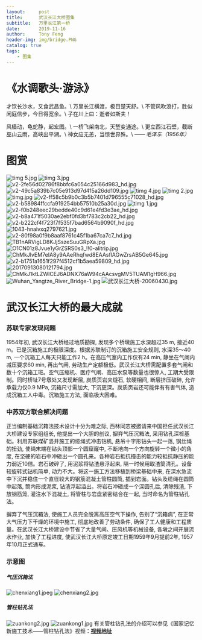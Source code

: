 ```yaml
---
layout:     post
title:      武汉长江大桥图集
subtitle:   万里长江第一桥
date:       2019-11-16
author:     Tony Feng
header-img: img/bridge.PNG
catalog: true
tags:
    - 图集
---
```

# 《水调歌头·游泳》

才饮长沙水，又食武昌鱼。\\
万里长江横渡，极目楚天舒。\\
不管风吹浪打，胜似闲庭信步，今日得宽余。\\
子在川上曰：逝者如斯夫！

风樯动，龟蛇静，起宏图。\\
一桥飞架南北，天堑变通途。\\
更立西江石壁，截断巫山云雨，高峡出平湖。\\
神女应无恙，当惊世界殊。\\
—— *毛泽东（1956年）*

# 图赏
![timg _5_.jpg](https://i.loli.net/2019/11/16/kB8z1I6OMJfvVAT.jpg)
![timg _3_.jpg](https://i.loli.net/2019/11/16/6mNbzZyWhIf5xRg.jpg)
![v2-2fe56d02786f8bbfc6a054c25166d983_hd.jpg](https://i.loli.net/2019/11/16/bFxv2UzMj9W6GoS.jpg)
![v2-49c5a839b7c05e913d97d415a26dd109.jpg](https://i.loli.net/2019/11/16/kLhczP3XxoUZpqI.jpg)
![timg _4_.jpg](https://i.loli.net/2019/11/16/V4jux27XaMRCgKL.jpg)
![timg _2_.jpg](https://i.loli.net/2019/11/16/d3OuiNW9cEk8p5H.jpg)
![timg.jpg](https://i.loli.net/2019/11/16/G8FNWDIHvlViE2M.jpg)
![v2-ff58c5b9b0c3b5b7401d796555c71028_hd.jpg](https://i.loli.net/2019/11/16/wJTiEMND5jmrLb9.jpg)
![v2-b58984ffccfa919254bb57510b25a30d.jpg](https://i.loli.net/2019/11/16/dHUWjFJyzshEBlv.jpg)
![timg _1_.jpg](https://i.loli.net/2019/11/16/JoOSwlrAI6MVgcu.jpg)
![v2-f0b248eec29bedde40c9d61e4fd3e3ae_hd.jpg](https://i.loli.net/2019/11/16/52jXgxb3NiLce64.jpg)
![v2-b8a471f5030ae2ebf0fd3bf783c2cb22_hd.jpg](https://i.loli.net/2019/11/16/P5Je7B8W1r6RgiZ.jpg)
![v2-b222cf4f723f7f535f7bad6564b9090f_hd.jpg](https://i.loli.net/2019/11/16/dqU7HCV9rY6Laz3.jpg)
![1043-hnaivxq2797621.jpg](https://i.loli.net/2019/11/16/EqxZJ48tIeWzC3f.jpg)
![v2-80f98a0f9b8aaf8761c45f1ba67ca7c7_hd.jpg](https://i.loli.net/2019/11/16/vMnaAW3omxYHENs.jpg)
![TB1nARVigLD8KJjSszeSuuGRpXa.jpg](https://i.loli.net/2019/11/16/FAaDLURPkYh34Cz.jpg)
![O1CN01z8Jvue1yGrZSRS0s3_!!0-alitrip.jpg](https://i.loli.net/2019/11/16/DU7bR1kGic3av9m.jpg)
![ChMkJlvEM7eIA8y9AAeRhqfwd8EAAsflAGwZrsAB5Ge645.jpg](https://i.loli.net/2019/11/16/MJmk9dXsGTYZCbi.jpg)
![v2-b1751a1651f297f4512cf1b5aea59809_hd.jpg](https://i.loli.net/2019/11/16/LDCAbxkITRsUHnp.jpg)
![20170913080121794.jpg](https://i.loli.net/2019/11/16/w5mDx9EuLYQnbgK.jpg)
![ChMkJ1ktLZWICEJ6ADNX76aW94cAAcsvgMV5TUAM1gH966.jpg](https://i.loli.net/2019/11/16/JXpC8vIdznMUEoa.jpg)
![Wuhan_Yangtze_River_Bridge-1.jpg](https://i.loli.net/2019/11/16/Jod83iOkeUlrQPw.jpg)
![武汉长江大桥-20060430.jpg](https://i.loli.net/2019/11/16/ZlfLso3gANkiJnP.jpg)

# 武汉长江大桥的最大成就
### 苏联专家发现问题
1954年初, 武汉长江大桥经过地质勘探, 发现多个桥墩施工水深超过35 m, 接近40 m。已是沉箱施工的极限深度。根据苏联制订的沉箱施工安全规则, 水深35～40 m, 一个沉箱工人每天只能工作2 h。在高压气室内工作仅有24 min, 静坐在气闸内减压要求60 min, 再出气闸, 劳动生产定额极低。武汉长江大桥需配置多套气闸和数十个沉箱工班。空气压缩机、医疗气闸、高压水泵等数量也很惊人, 工期大受限制。同时桥址7号墩处又发现断层, 炭质页岩夹燧石, 软硬相间, 断层挤压破碎, 允许承载力仅0.9 MPa, 沉箱尺寸需加大, 下沉更深。炭质页岩还可能伴有有害气体, 造成沉箱工人中毒。沉箱施工方法, 面临极大困难。

### 中苏双方联合解决问题
正当编制基础沉箱法技术设计十分为难之际, 西林同志被邀请来中国担任武汉长江大桥建设专家组组长, 他提出一个大胆的创议, 摒弃气压沉箱法, 采用钻孔深桩基础。利用苏联煤矿竖井施工的缆绳式冲击钻机, 悬吊十字形钻头一起一落, 钢丝绳的扭劲, 使绳末端在钻头顶部一个圆窟窿中, 不断地向一个方向旋转一个微小的角度, 在坚硬的岩石中冲砸出一个圆孔来。各种岩石抵抗撞击的能力较抵抗静压的能力弱近10倍。岩石破碎了, 用泥浆将钻渣悬浮起来, 隔一时候用取渣筒清孔。设备较旋转式钻机简单, 动力不大。将这一施工方法移植到桥梁基础中来, 在深水急流中下沉并稳住一个直径较大的钢筋混凝土管柱圆筒, 插到岩面。钻头及缆绳在圆筒中起落, 筒内形成泥浆, 钻渣浮起溢出。将岩石冲砸成一个深圆孔后, 清除残渣, 下放钢筋笼, 灌注水下混凝土, 将管柱与岩盘紧密结合在一起, 当时命名为管柱钻孔法。

摒弃了气压沉箱法, 使施工人员完全脱离高压空气下操作, 告别了“沉箱病”, 在正常大气压力下干燥的环境中施工, 彻底地改善了劳动条件, 确保了工人健康和工程质量。在武汉长江大桥建设中节省了大量气闸、压风机等机械设备, 各墩之间开展流水作业, 加快了工程进度, 使武汉长江大桥原定竣工日期1959年9月提前2年, 1957年10月正式通车。

### 示意图
##### 气压沉箱法
![chenxiang1.jpeg](https://i.loli.net/2019/11/20/OQ8JjFIoTB4mMu9.jpg)
![chenxiang2.jpg](https://i.loli.net/2019/11/20/YZU7V5re8tQ6TIF.jpg)

##### 管柱钻孔法
![zuankong2.jpg](https://i.loli.net/2019/11/20/IgufCkmMoNdYtJD.jpg)
![zuankong1.jpg](https://i.loli.net/2019/11/20/eMjm41ritWxR9uG.jpg)
有关管柱钻孔法的介绍可以参见《国家记忆新施工技术——管柱钻孔法》视频：[**视频地址**](http://tv.cntv.cn/video/C16624/ff13ab4db1884aea9c0ba2808d1187b7)
